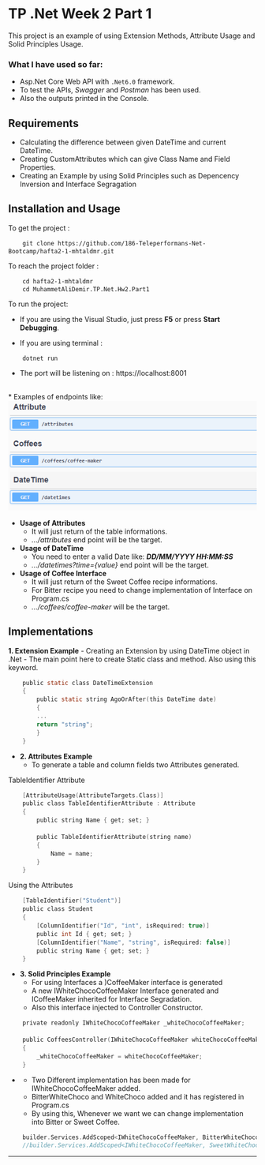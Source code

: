 # TP .Net Week 2 Part 1

This project is an example of using  Extension Methods, Attribute Usage and Solid Principles Usage.

### What I have used so far:
- Asp.Net Core Web API with `.Net6.0` framework.
- To test the APIs, *Swagger* and *Postman* has been used.
- Also the outputs printed in the Console.

## Requirements
- Calculating the difference between given DateTime and current DateTime.
- Creating CustomAttributes which can give Class Name and Field Properties.
- Creating an Example by using Solid Principles such as Depencency Inversion and Interface Segragation 

## Installation and Usage

To get the project :
```
    git clone https://github.com/186-Teleperformans-Net-Bootcamp/hafta2-1-mhtaldmr.git
```
To reach the project folder :
```
    cd hafta2-1-mhtaldmr 
    cd MuhammetAliDemir.TP.Net.Hw2.Part1
```
To run the project:
- If you are using the Visual Studio, just press **F5** or press **Start Debugging**.

- If you are using terminal : 
```
    dotnet run
```
- The port will be listening on : https://localhost:8001

<br>
*  Examples of endpoints like:
<img src="https://github.com/186-Teleperformans-Net-Bootcamp/hafta2-1-mhtaldmr/blob/main/endpoints.PNG" alt="endpoint" />

- **Usage  of Attributes**
    -  It will just return of the table informations.
    -  *.../attributes* end point will be the target. 
- **Usage  of DateTime**
    -  You need to enter a valid Date like:   ***DD/MM/YYYY  HH:MM:SS***
    -  *.../datetimes?time={value}* end point will be the target.
- **Usage  of Coffee Interface**
    -  It will just return of the Sweet Coffee recipe informations.
    - For Bitter recipe you need to change implementation of Interface on Program.cs
    - *.../coffees/coffee-maker* will be the target.

## Implementations
 **1. Extension Example**
    - Creating an Extension by using DateTime object in .Net
    - The main point here to create Static class and method. Also using this keyword.
```c
    public static class DateTimeExtension
    {
        public static string AgoOrAfter(this DateTime date)
        {
        ...
        return "string";
        }
    }
```

*   **2. Attributes Example**
    - To generate a table and column fields two Attributes generated.

TableIdentifier Attribute
```c
    [AttributeUsage(AttributeTargets.Class)]
    public class TableIdentifierAttribute : Attribute
    {
        public string Name { get; set; }

        public TableIdentifierAttribute(string name)
        {
            Name = name;
        }
    }
```
Using the Attributes
```c
    [TableIdentifier("Student")]
    public class Student
    {
        [ColumnIdentifier("Id", "int", isRequired: true)]
        public int Id { get; set; }
        [ColumnIdentifier("Name", "string", isRequired: false)]
        public string Name { get; set; }
    }
```


- **3. Solid Principles Example**
    - For using Interfaces a )CoffeeMaker interface is generated
    - A new IWhiteChocoCoffeeMaker Interface generated and ICoffeeMaker inherited for Interface Segradation.
    - Also this interface injected to Controller Constructor.
```c
    private readonly IWhiteChocoCoffeeMaker _whiteChocoCoffeeMaker;

    public CoffeesController(IWhiteChocoCoffeeMaker whiteChocoCoffeeMaker)
    {
        _whiteChocoCoffeeMaker = whiteChocoCoffeeMaker;
    }
```
-   - Two Different implementation has been made for IWhiteChocoCoffeeMaker added.
    - BitterWhiteChoco and WhiteChoco added and it has registered in Program.cs
    - By using this, Whenever we want we can change implementation into Bitter or Sweet Coffee.
```c
    builder.Services.AddScoped<IWhiteChocoCoffeeMaker, BitterWhiteChocoMaker>();
    //builder.Services.AddScoped<IWhiteChocoCoffeeMaker, SweetWhiteChocoMaker>();
```

---
